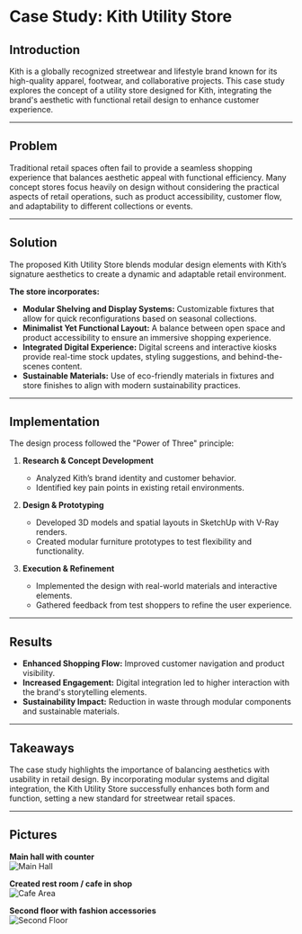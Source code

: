 # Case Study: Kith Utility Store

## Introduction  
Kith is a globally recognized streetwear and lifestyle brand known for its high-quality apparel, footwear, and collaborative projects. This case study explores the concept of a utility store designed for Kith, integrating the brand's aesthetic with functional retail design to enhance customer experience.

---

## Problem  
Traditional retail spaces often fail to provide a seamless shopping experience that balances aesthetic appeal with functional efficiency. Many concept stores focus heavily on design without considering the practical aspects of retail operations, such as product accessibility, customer flow, and adaptability to different collections or events.

---

## Solution  
The proposed Kith Utility Store blends modular design elements with Kith’s signature aesthetics to create a dynamic and adaptable retail environment.

**The store incorporates:**  
- **Modular Shelving and Display Systems:** Customizable fixtures that allow for quick reconfigurations based on seasonal collections.  
- **Minimalist Yet Functional Layout:** A balance between open space and product accessibility to ensure an immersive shopping experience.  
- **Integrated Digital Experience:** Digital screens and interactive kiosks provide real-time stock updates, styling suggestions, and behind-the-scenes content.  
- **Sustainable Materials:** Use of eco-friendly materials in fixtures and store finishes to align with modern sustainability practices.

---

## Implementation  

The design process followed the "Power of Three" principle:

1. **Research & Concept Development**  
   - Analyzed Kith’s brand identity and customer behavior.  
   - Identified key pain points in existing retail environments.

2. **Design & Prototyping**  
   - Developed 3D models and spatial layouts in SketchUp with V-Ray renders.  
   - Created modular furniture prototypes to test flexibility and functionality.

3. **Execution & Refinement**  
   - Implemented the design with real-world materials and interactive elements.  
   - Gathered feedback from test shoppers to refine the user experience.

---

## Results  

- **Enhanced Shopping Flow:** Improved customer navigation and product visibility.  
- **Increased Engagement:** Digital integration led to higher interaction with the brand's storytelling elements.  
- **Sustainability Impact:** Reduction in waste through modular components and sustainable materials.

---

## Takeaways  
The case study highlights the importance of balancing aesthetics with usability in retail design. By incorporating modular systems and digital integration, the Kith Utility Store successfully enhances both form and function, setting a new standard for streetwear retail spaces.

---

## Pictures  

**Main hall with counter**  
![Main Hall](your-image-path/main-hall.jpg)

**Created rest room / cafe in shop**  
![Cafe Area](your-image-path/cafe-area.jpg)

**Second floor with fashion accessories**  
![Second Floor](your-image-path/second-floor.jpg)
